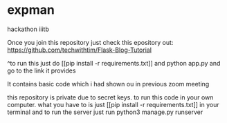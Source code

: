 # expman
hackathon iiitb

Once you join this repository just check this epository out:
https://github.com/techwithtim/Flask-Blog-Tutorial

^to run this just do [[pip install -r requirements.txt]] and python app.py and go to the link it provides

It contains basic code which i had shown ou in previous zoom meeting

this repository is private due to secret keys.
to run this code in your own computer.
what you have to is just
[[pip install -r requirements.txt]]
in your terminal
and to run the server just run
python3 manage.py runserver



